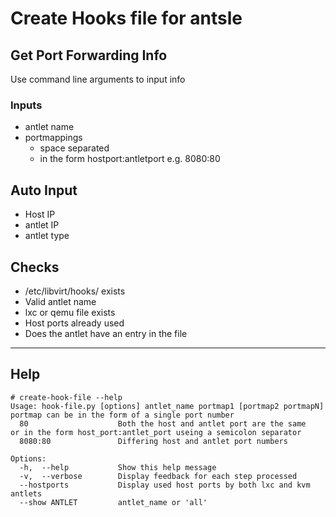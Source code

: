 # Create Hooks file for antsle

## Get Port Forwarding Info
Use command line arguments to input info

### Inputs
- antlet name
- portmappings
    - space separated
    - in the form hostport:antletport e.g. 8080:80

## Auto Input
- Host IP
- antlet IP
- antlet type

## Checks
- /etc/libvirt/hooks/ exists
- Valid antlet name
- lxc or qemu file exists
- Host ports already used
- Does the antlet have an entry in the file

---

## Help
    # create-hook-file --help  
    Usage: hook-file.py [options] antlet_name portmap1 [portmap2 portmapN]
    portmap can be in the form of a single port number
      80                    Both the host and antlet port are the same
    or in the form host_port:antlet_port useing a semicolon separator
      8080:80               Differing host and antlet port numbers

    Options:
      -h,  --help           Show this help message
      -v,  --verbose        Display feedback for each step processed
      --hostports           Display used host ports by both lxc and kvm antlets
      --show ANTLET         antlet_name or 'all'
